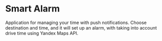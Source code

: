 # Smart Alarm

Application for managing your time with push notifications. Choose destination and time, and it will set up an alarm, with taking into account drive time using Yandex Maps API.
